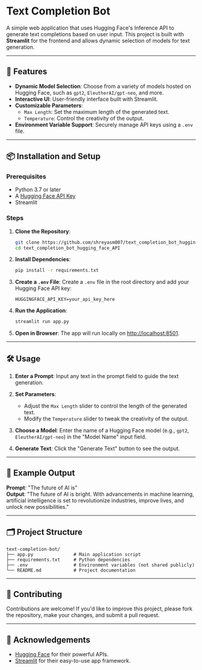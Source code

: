 
# Text Completion Bot

A simple web application that uses Hugging Face's Inference API to generate text completions based on user input. This project is built with **Streamlit** for the frontend and allows dynamic selection of models for text generation.

---

## 🚀 Features

- **Dynamic Model Selection**: Choose from a variety of models hosted on Hugging Face, such as `gpt2`, `EleutherAI/gpt-neo`, and more.
- **Interactive UI**: User-friendly interface built with Streamlit.
- **Customizable Parameters**:
  - `Max Length`: Set the maximum length of the generated text.
  - `Temperature`: Control the creativity of the output.
- **Environment Variable Support**: Securely manage API keys using a `.env` file.

---

## 📦 Installation and Setup

### Prerequisites

- Python 3.7 or later
- A [Hugging Face API Key](https://huggingface.co/settings/tokens)
- Streamlit

### Steps

1. **Clone the Repository**:
   ```bash
   git clone https://github.com/shreyasm007/text_completion_bot_hugging_face_API.git
   cd text_completion_bot_hugging_face_API
   ```

2. **Install Dependencies**:
   ```bash
   pip install -r requirements.txt
   ```

3. **Create a `.env` File**:
   Create a `.env` file in the root directory and add your Hugging Face API key:
   ```
   HUGGINGFACE_API_KEY=your_api_key_here
   ```

4. **Run the Application**:
   ```bash
   streamlit run app.py
   ```

5. **Open in Browser**:
   The app will run locally on [http://localhost:8501](http://localhost:8501).

---

## 🛠️ Usage

1. **Enter a Prompt**:
   Input any text in the prompt field to guide the text generation.

2. **Set Parameters**:
   - Adjust the `Max Length` slider to control the length of the generated text.
   - Modify the `Temperature` slider to tweak the creativity of the output.

3. **Choose a Model**:
   Enter the name of a Hugging Face model (e.g., `gpt2`, `EleutherAI/gpt-neo`) in the "Model Name" input field.

4. **Generate Text**:
   Click the "Generate Text" button to see the output.

---

## 🌟 Example Output

**Prompt**: "The future of AI is"  
**Output**: "The future of AI is bright. With advancements in machine learning, artificial intelligence is set to revolutionize industries, improve lives, and unlock new possibilities."

---

## 🗂️ Project Structure

```
text-completion-bot/
├── app.py               # Main application script
├── requirements.txt     # Python dependencies
├── .env                 # Environment variables (not shared publicly)
└── README.md            # Project documentation
```

---

## 🤝 Contributing

Contributions are welcome! If you'd like to improve this project, please fork the repository, make your changes, and submit a pull request.

---

## 🙌 Acknowledgements

- [Hugging Face](https://huggingface.co/) for their powerful APIs.
- [Streamlit](https://streamlit.io/) for their easy-to-use app framework.
